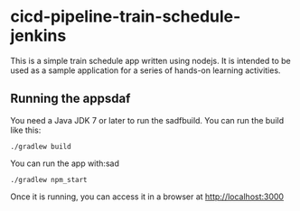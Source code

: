 # cicd-pipeline-train-schedule-jenkins

This is a simple train schedule app written using nodejs. It is intended to be used as a sample application for a series of hands-on learning activities.

## Running the appsdaf

You need a Java JDK 7 or later to run the sadfbuild. You can run the build like this:

    ./gradlew build

You can run the app with:sad

    ./gradlew npm_start

Once it is running, you can access it in a browser at [http://localhost:3000](http://localhost:3000)
